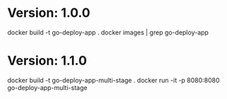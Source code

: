 # Version: 1.0.0
docker build -t go-deploy-app .
docker images | grep go-deploy-app

# Version: 1.1.0
docker build -t go-deploy-app-multi-stage .
docker run -it -p 8080:8080 go-deploy-app-multi-stage
